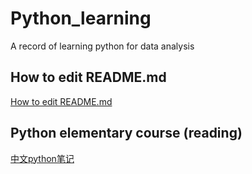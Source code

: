 # Python_learning
A record of learning python for data analysis

## How to edit README.md
[How to edit README.md](https://blog.csdn.net/Kaitiren/article/details/38513715)

## Python elementary course (reading)
[中文python笔记](https://github.com/lijin-THU/notes-python/blob/master/01-python-tools/01.01-python-overview.ipynb)
